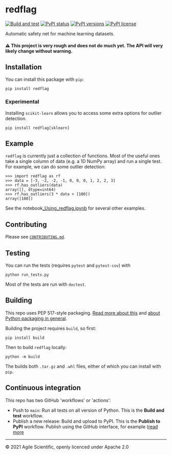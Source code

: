 # redflag

[![Build and test](https://github.com/agile-geoscience/redflag/actions/workflows/build-test.yml/badge.svg)](https://github.com/agile-geoscience/redflag/actions/workflows/build-test.yml)
[![PyPI status](https://img.shields.io/pypi/status/redflag.svg)](https://pypi.org/project/redflag//)
[![PyPI versions](https://img.shields.io/pypi/pyversions/redflag.svg)](https://pypi.org/project/redflag//)
[![PyPI license](https://img.shields.io/pypi/l/redflag.svg)](https://pypi.org/project/redflag/)

Automatic safety net for machine learning datasets.

#### :warning: This project is very rough and does not do much yet. The API will very likely change without warning.


## Installation

You can install this package with `pip`:

    pip install redflag

### Experimental

Installing `scikit-learn` allows you to access some extra options for outlier detection.

    pip install redflag[sklearn]


## Example

`redflag` is currently just a collection of functions. Most of the useful ones take a single column of data (e.g. a 1D NumPy array) and run a single test. For example, we can do some outlier detection:

    >>> import redflag as rf
    >>> data = [-3, -2, -2, -1, 0, 0, 0, 1, 2, 2, 3]
    >>> rf.has_outliers(data)
    array([], dtype=int64)
    >>> rf.has_outliers(3 * data + [100])
    array([100])

See the notebook[_Using_redflag.ipynb](https://github.com/agile-geoscience/redflag/blob/main/notebooks/Using_redflag.ipynb) for several other examples.


## Contributing

Please see [`CONTRIBUTING.md`](https://github.com/agile-geoscience/redflag/blob/main/CONTRIBUTING.md).


## Testing

You can run the tests (requires `pytest` and `pytest-cov`) with

    python run_tests.py

Most of the tests are run with `doctest`.


## Building

This repo uses PEP 517-style packaging. [Read more about this](https://setuptools.pypa.io/en/latest/build_meta.html) and [about Python packaging in general](https://packaging.python.org/en/latest/tutorials/packaging-projects/).

Building the project requires `build`, so first:

    pip install build

Then to build `redflag` locally:

    python -m build

The builds both `.tar.gz` and `.whl` files, either of which you can install with `pip`.


## Continuous integration

This repo has two GitHub 'workflows' or 'actions':

- Push to `main`: Run all tests on all version of Python. This is the **Build and test** workflow.
- Publish a new release: Build and upload to PyPI. This is the **Publish to PyPI** workflow. Publish using the GitHub interface, for example ([read more](https://docs.github.com/en/repositories/releasing-projects-on-github/managing-releases-in-a-repository)

---

&copy; 2021 Agile Scientific, openly licenced under Apache 2.0
